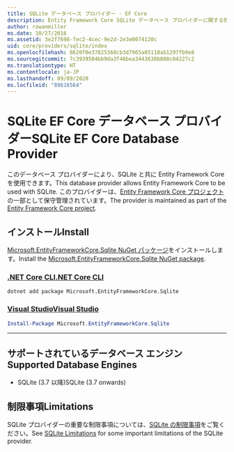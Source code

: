 ```yaml
---
title: SQLite データベース プロバイダー - EF Core
description: Entity Framework Core SQLite データベース プロバイダーに関する情報
author: rowanmiller
ms.date: 10/27/2016
ms.assetid: 3e2f7698-fec2-4cec-9e2d-2e3e0074120c
uid: core/providers/sqlite/index
ms.openlocfilehash: 8620f0e37825368cb3d7965a05118ab1297fb9e8
ms.sourcegitcommit: 7c3939504bb9da3f46bea3443638b808c04227c2
ms.translationtype: HT
ms.contentlocale: ja-JP
ms.lasthandoff: 09/09/2020
ms.locfileid: "89616564"
---
```

# <a name="sqlite-ef-core-database-provider"></a><span data-ttu-id="91068-103">SQLite EF Core データベース プロバイダー</span><span class="sxs-lookup"><span data-stu-id="91068-103">SQLite EF Core Database Provider</span></span>

<span data-ttu-id="91068-104">このデータベース プロバイダーにより、SQLite と共に Entity Framework Core を使用できます。</span><span class="sxs-lookup"><span data-stu-id="91068-104">This database provider allows Entity Framework Core to be used with SQLite.</span></span> <span data-ttu-id="91068-105">このプロバイダーは、[Entity Framework Core プロジェクト](https://github.com/aspnet/EntityFrameworkCore)の一部として保守管理されています。</span><span class="sxs-lookup"><span data-stu-id="91068-105">The provider is maintained as part of the [Entity Framework Core project](https://github.com/aspnet/EntityFrameworkCore).</span></span>

## <a name="install"></a><span data-ttu-id="91068-106">インストール</span><span class="sxs-lookup"><span data-stu-id="91068-106">Install</span></span>

<span data-ttu-id="91068-107">[Microsoft.EntityFrameworkCore.Sqlite NuGet パッケージ](https://www.nuget.org/packages/Microsoft.EntityFrameworkCore.Sqlite/)をインストールします。</span><span class="sxs-lookup"><span data-stu-id="91068-107">Install the [Microsoft.EntityFrameworkCore.Sqlite NuGet package](https://www.nuget.org/packages/Microsoft.EntityFrameworkCore.Sqlite/).</span></span>

### <a name="net-core-cli"></a>[<span data-ttu-id="91068-108">.NET Core CLI</span><span class="sxs-lookup"><span data-stu-id="91068-108">.NET Core CLI</span></span>](#tab/dotnet-core-cli)

```dotnetcli
dotnet add package Microsoft.EntityFrameworkCore.Sqlite
```

### <a name="visual-studio"></a>[<span data-ttu-id="91068-109">Visual Studio</span><span class="sxs-lookup"><span data-stu-id="91068-109">Visual Studio</span></span>](#tab/vs)

``` powershell
Install-Package Microsoft.EntityFrameworkCore.Sqlite
```

***

## <a name="supported-database-engines"></a><span data-ttu-id="91068-110">サポートされているデータベース エンジン</span><span class="sxs-lookup"><span data-stu-id="91068-110">Supported Database Engines</span></span>

* <span data-ttu-id="91068-111">SQLite (3.7 以降)</span><span class="sxs-lookup"><span data-stu-id="91068-111">SQLite (3.7 onwards)</span></span>

## <a name="limitations"></a><span data-ttu-id="91068-112">制限事項</span><span class="sxs-lookup"><span data-stu-id="91068-112">Limitations</span></span>

<span data-ttu-id="91068-113">SQLite プロバイダーの重要な制限事項については、[SQLite の制限事項](xref:core/providers/sqlite/limitations)をご覧ください。</span><span class="sxs-lookup"><span data-stu-id="91068-113">See [SQLite Limitations](xref:core/providers/sqlite/limitations) for some important limitations of the SQLite provider.</span></span>
